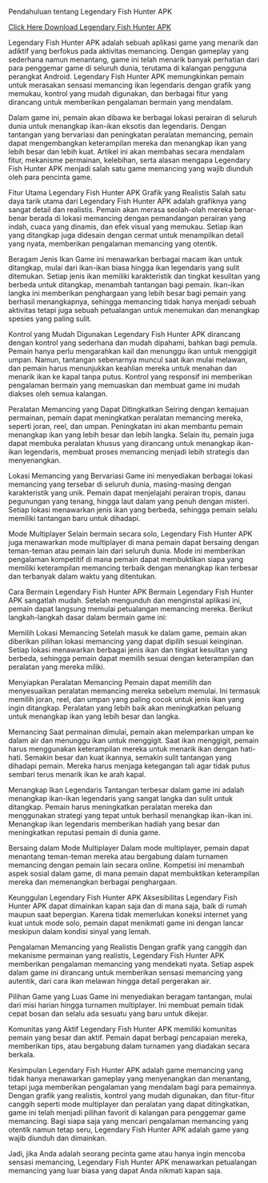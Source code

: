Pendahuluan tentang Legendary Fish Hunter APK

[Click Here Download Legendary Fish Hunter APK](https://bitly.cx/Xwoj)

Legendary Fish Hunter APK adalah sebuah aplikasi game yang menarik dan adiktif yang berfokus pada aktivitas memancing. Dengan gameplay yang sederhana namun menantang, game ini telah menarik banyak perhatian dari para penggemar game di seluruh dunia, terutama di kalangan pengguna perangkat Android. Legendary Fish Hunter APK memungkinkan pemain untuk merasakan sensasi memancing ikan legendaris dengan grafik yang memukau, kontrol yang mudah digunakan, dan berbagai fitur yang dirancang untuk memberikan pengalaman bermain yang mendalam.

Dalam game ini, pemain akan dibawa ke berbagai lokasi perairan di seluruh dunia untuk menangkap ikan-ikan eksotis dan legendaris. Dengan tantangan yang bervariasi dan peningkatan peralatan memancing, pemain dapat mengembangkan keterampilan mereka dan menangkap ikan yang lebih besar dan lebih kuat. Artikel ini akan membahas secara mendalam fitur, mekanisme permainan, kelebihan, serta alasan mengapa Legendary Fish Hunter APK menjadi salah satu game memancing yang wajib diunduh oleh para pencinta game.

Fitur Utama Legendary Fish Hunter APK
Grafik yang Realistis Salah satu daya tarik utama dari Legendary Fish Hunter APK adalah grafiknya yang sangat detail dan realistis. Pemain akan merasa seolah-olah mereka benar-benar berada di lokasi memancing dengan pemandangan perairan yang indah, cuaca yang dinamis, dan efek visual yang memukau. Setiap ikan yang ditangkap juga didesain dengan cermat untuk menampilkan detail yang nyata, memberikan pengalaman memancing yang otentik.

Beragam Jenis Ikan Game ini menawarkan berbagai macam ikan untuk ditangkap, mulai dari ikan-ikan biasa hingga ikan legendaris yang sulit ditemukan. Setiap jenis ikan memiliki karakteristik dan tingkat kesulitan yang berbeda untuk ditangkap, menambah tantangan bagi pemain. Ikan-ikan langka ini memberikan penghargaan yang lebih besar bagi pemain yang berhasil menangkapnya, sehingga memancing tidak hanya menjadi sebuah aktivitas tetapi juga sebuah petualangan untuk menemukan dan menangkap spesies yang paling sulit.

Kontrol yang Mudah Digunakan Legendary Fish Hunter APK dirancang dengan kontrol yang sederhana dan mudah dipahami, bahkan bagi pemula. Pemain hanya perlu mengarahkan kail dan menunggu ikan untuk menggigit umpan. Namun, tantangan sebenarnya muncul saat ikan mulai melawan, dan pemain harus menunjukkan keahlian mereka untuk menahan dan menarik ikan ke kapal tanpa putus. Kontrol yang responsif ini memberikan pengalaman bermain yang memuaskan dan membuat game ini mudah diakses oleh semua kalangan.

Peralatan Memancing yang Dapat Ditingkatkan Seiring dengan kemajuan permainan, pemain dapat meningkatkan peralatan memancing mereka, seperti joran, reel, dan umpan. Peningkatan ini akan membantu pemain menangkap ikan yang lebih besar dan lebih langka. Selain itu, pemain juga dapat membuka peralatan khusus yang dirancang untuk menangkap ikan-ikan legendaris, membuat proses memancing menjadi lebih strategis dan menyenangkan.

Lokasi Memancing yang Bervariasi Game ini menyediakan berbagai lokasi memancing yang tersebar di seluruh dunia, masing-masing dengan karakteristik yang unik. Pemain dapat menjelajahi perairan tropis, danau pegunungan yang tenang, hingga laut dalam yang penuh dengan misteri. Setiap lokasi menawarkan jenis ikan yang berbeda, sehingga pemain selalu memiliki tantangan baru untuk dihadapi.

Mode Multiplayer Selain bermain secara solo, Legendary Fish Hunter APK juga menawarkan mode multiplayer di mana pemain dapat bersaing dengan teman-teman atau pemain lain dari seluruh dunia. Mode ini memberikan pengalaman kompetitif di mana pemain dapat membuktikan siapa yang memiliki keterampilan memancing terbaik dengan menangkap ikan terbesar dan terbanyak dalam waktu yang ditentukan.

Cara Bermain Legendary Fish Hunter APK
Bermain Legendary Fish Hunter APK sangatlah mudah. Setelah mengunduh dan menginstal aplikasi ini, pemain dapat langsung memulai petualangan memancing mereka. Berikut langkah-langkah dasar dalam bermain game ini:

Memilih Lokasi Memancing
Setelah masuk ke dalam game, pemain akan diberikan pilihan lokasi memancing yang dapat dipilih sesuai keinginan. Setiap lokasi menawarkan berbagai jenis ikan dan tingkat kesulitan yang berbeda, sehingga pemain dapat memilih sesuai dengan keterampilan dan peralatan yang mereka miliki.

Menyiapkan Peralatan Memancing
Pemain dapat memilih dan menyesuaikan peralatan memancing mereka sebelum memulai. Ini termasuk memilih joran, reel, dan umpan yang paling cocok untuk jenis ikan yang ingin ditangkap. Peralatan yang lebih baik akan meningkatkan peluang untuk menangkap ikan yang lebih besar dan langka.

Memancing
Saat permainan dimulai, pemain akan melemparkan umpan ke dalam air dan menunggu ikan untuk menggigit. Saat ikan menggigit, pemain harus menggunakan keterampilan mereka untuk menarik ikan dengan hati-hati. Semakin besar dan kuat ikannya, semakin sulit tantangan yang dihadapi pemain. Mereka harus menjaga ketegangan tali agar tidak putus sembari terus menarik ikan ke arah kapal.

Menangkap Ikan Legendaris
Tantangan terbesar dalam game ini adalah menangkap ikan-ikan legendaris yang sangat langka dan sulit untuk ditangkap. Pemain harus meningkatkan peralatan mereka dan menggunakan strategi yang tepat untuk berhasil menangkap ikan-ikan ini. Menangkap ikan legendaris memberikan hadiah yang besar dan meningkatkan reputasi pemain di dunia game.

Bersaing dalam Mode Multiplayer
Dalam mode multiplayer, pemain dapat menantang teman-teman mereka atau bergabung dalam turnamen memancing dengan pemain lain secara online. Kompetisi ini menambah aspek sosial dalam game, di mana pemain dapat membuktikan keterampilan mereka dan memenangkan berbagai penghargaan.

Keunggulan Legendary Fish Hunter APK
Aksesibilitas Legendary Fish Hunter APK dapat dimainkan kapan saja dan di mana saja, baik di rumah maupun saat bepergian. Karena tidak memerlukan koneksi internet yang kuat untuk mode solo, pemain dapat menikmati game ini dengan lancar meskipun dalam kondisi sinyal yang lemah.

Pengalaman Memancing yang Realistis Dengan grafik yang canggih dan mekanisme permainan yang realistis, Legendary Fish Hunter APK memberikan pengalaman memancing yang mendekati nyata. Setiap aspek dalam game ini dirancang untuk memberikan sensasi memancing yang autentik, dari cara ikan melawan hingga detail pergerakan air.

Pilihan Game yang Luas Game ini menyediakan beragam tantangan, mulai dari misi harian hingga turnamen multiplayer. Ini membuat pemain tidak cepat bosan dan selalu ada sesuatu yang baru untuk dikejar.

Komunitas yang Aktif Legendary Fish Hunter APK memiliki komunitas pemain yang besar dan aktif. Pemain dapat berbagi pencapaian mereka, memberikan tips, atau bergabung dalam turnamen yang diadakan secara berkala.

Kesimpulan
Legendary Fish Hunter APK adalah game memancing yang tidak hanya menawarkan gameplay yang menyenangkan dan menantang, tetapi juga memberikan pengalaman yang mendalam bagi para pemainnya. Dengan grafik yang realistis, kontrol yang mudah digunakan, dan fitur-fitur canggih seperti mode multiplayer dan peralatan yang dapat ditingkatkan, game ini telah menjadi pilihan favorit di kalangan para penggemar game memancing. Bagi siapa saja yang mencari pengalaman memancing yang otentik namun tetap seru, Legendary Fish Hunter APK adalah game yang wajib diunduh dan dimainkan.

Jadi, jika Anda adalah seorang pecinta game atau hanya ingin mencoba sensasi memancing, Legendary Fish Hunter APK menawarkan petualangan memancing yang luar biasa yang dapat Anda nikmati kapan saja.
